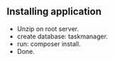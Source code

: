 ## Installing application

- Unzip on root server.
- create database: taskmanager.
- run: composer install.
- Done.
